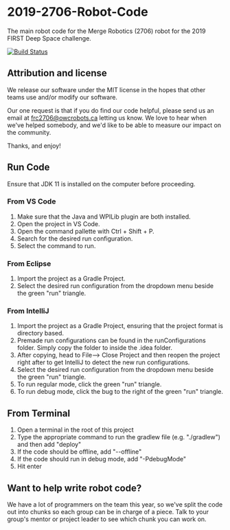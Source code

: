 # 2019-2706-Robot-Code
The main robot code for the Merge Robotics (2706) robot for the 2019 FIRST Deep Space challenge.

[![Build Status](https://dev.azure.com/FRC2706/2019-2706%20Robot%20Code/_apis/build/status/FRC2706.2019-2706-Robot-Code?branchName=master)](https://dev.azure.com/FRC2706/2019-2706%20Robot%20Code/_build/latest?definitionId=1&branchName=master)

## Attribution and license

We release our software under the MIT license in the hopes that other teams use and/or modify our software.

Our one request is that if you do find our code helpful, please send us an email at frc2706@owcrobots.ca letting us know. We love to hear when we've helped somebody, and we'd like to be able to measure our impact on the community.

Thanks, and enjoy!

## Run Code
Ensure that JDK 11 is installed on the computer before proceeding.

### From VS Code
1. Make sure that the Java and WPILib plugin are both installed.
1. Open the project in VS Code.
2. Open the command pallette with Ctrl + Shift + P.
3. Search for the desired run configuration.
4. Select the command to run.
### From Eclipse
1. Import the project as a Gradle Project.
1. Select the desired run configuration from the dropdown menu beside the green "run" triangle.
### From IntelliJ
1. Import the project as a Gradle Project, ensuring that the project format is directory based.
1. Premade run configurations can be found in the runConfigurations folder. Simply copy the folder to inside the .idea folder.
1. After copying, head to File--> Close Project and then reopen the project right after to get IntelliJ to detect the new run configurations.
1. Select the desired run configuration from the dropdown menu beside the green "run" triangle.
1. To run regular mode, click the green "run" triangle.
1. To run debug mode, click the bug to the right of the green "run" triangle.
## From Terminal
1. Open a terminal in the root of this project
1. Type the appropriate command to run the gradlew file (e.g. "./gradlew") and then add "deploy"
1. If the code should be offline, add "--offline"
1. If the code should run in debug mode, add "-PdebugMode"
1. Hit enter

## Want to help write robot code?

We have a lot of programmers on the team this year, so we've split the code out into chunks so each group can be in charge of a piece. Talk to your group's mentor or project leader to see which chunk you can work on.
